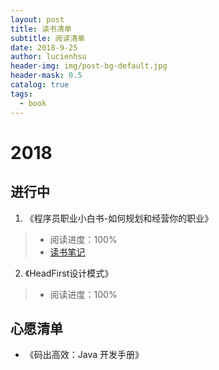```yaml
---
layout: post
title: 读书清单
subtitle: 阅读清单
date: 2018-9-25
author: lucienhsu
header-img: img/post-bg-default.jpg
header-mask: 0.5
catalog: true
tags:
  - book
---
```


# 2018
## 进行中

1. 《程序员职业小白书-如何规划和经营你的职业》 
> - 阅读进度：100%
> - [读书笔记](http://lucienhsu.top/2018/09/14/%E8%AF%BB%E4%B9%A6%E7%AC%94%E8%AE%B0%E4%B9%8B-HeadFirst%E8%AE%BE%E8%AE%A1%E6%A8%A1%E5%BC%8F/)

2. 《HeadFirst设计模式》
> - 阅读进度：100%

## 心愿清单
- 《码出高效：Java 开发手册》